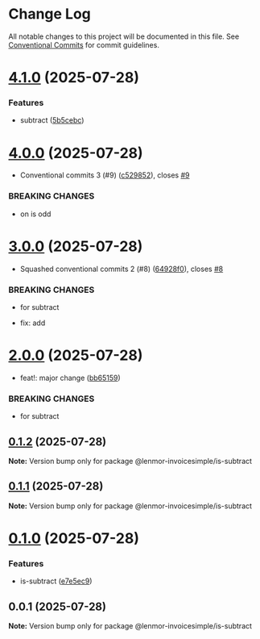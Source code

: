 # Change Log

All notable changes to this project will be documented in this file.
See [Conventional Commits](https://conventionalcommits.org) for commit guidelines.

# [4.1.0](https://github.com/lenmor-invoicesimple/monorepo-test-4/compare/@lenmor-invoicesimple/is-subtract@4.0.0...@lenmor-invoicesimple/is-subtract@4.1.0) (2025-07-28)

### Features

- subtract ([5b5cebc](https://github.com/lenmor-invoicesimple/monorepo-test-4/commit/5b5cebc23727e1b0d4650b5295f3d7e2ce45dff2))

# [4.0.0](https://github.com/lenmor-invoicesimple/monorepo-test-4/compare/@lenmor-invoicesimple/is-subtract@3.0.0...@lenmor-invoicesimple/is-subtract@4.0.0) (2025-07-28)

- Conventional commits 3 (#9) ([c529852](https://github.com/lenmor-invoicesimple/monorepo-test-4/commit/c529852c5638f16c199b551358c10b0d8c8303d3)), closes [#9](https://github.com/lenmor-invoicesimple/monorepo-test-4/issues/9)

### BREAKING CHANGES

- on is odd

# [3.0.0](https://github.com/lenmor-invoicesimple/monorepo-test-4/compare/@lenmor-invoicesimple/is-subtract@2.0.0...@lenmor-invoicesimple/is-subtract@3.0.0) (2025-07-28)

- Squashed conventional commits 2 (#8) ([64928f0](https://github.com/lenmor-invoicesimple/monorepo-test-4/commit/64928f07ccc138b8c7323a2c8d6fbefd24ebe4de)), closes [#8](https://github.com/lenmor-invoicesimple/monorepo-test-4/issues/8)

### BREAKING CHANGES

- for subtract

- fix: add

# [2.0.0](https://github.com/lenmor-invoicesimple/monorepo-test-4/compare/@lenmor-invoicesimple/is-subtract@0.1.2...@lenmor-invoicesimple/is-subtract@2.0.0) (2025-07-28)

- feat!: major change ([bb65159](https://github.com/lenmor-invoicesimple/monorepo-test-4/commit/bb65159ef2d8a53e3fbc871147211bb07d564754))

### BREAKING CHANGES

- for subtract

## [0.1.2](https://github.com/lenmor-invoicesimple/monorepo-test-4/compare/@lenmor-invoicesimple/is-subtract@0.1.1...@lenmor-invoicesimple/is-subtract@0.1.2) (2025-07-28)

**Note:** Version bump only for package @lenmor-invoicesimple/is-subtract

## [0.1.1](https://github.com/lenmor-invoicesimple/monorepo-test-4/compare/@lenmor-invoicesimple/is-subtract@0.1.0...@lenmor-invoicesimple/is-subtract@0.1.1) (2025-07-28)

**Note:** Version bump only for package @lenmor-invoicesimple/is-subtract

# [0.1.0](https://github.com/lenmor-invoicesimple/monorepo-test-4/compare/@lenmor-invoicesimple/is-subtract@0.0.1...@lenmor-invoicesimple/is-subtract@0.1.0) (2025-07-28)

### Features

- is-subtract ([e7e5ec9](https://github.com/lenmor-invoicesimple/monorepo-test-4/commit/e7e5ec9c73024e35b9f469ffa687884e879113b6))

## 0.0.1 (2025-07-28)

**Note:** Version bump only for package @lenmor-invoicesimple/is-subtract
